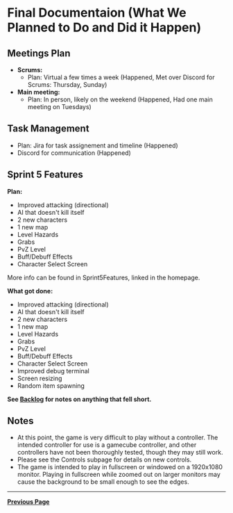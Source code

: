# Final Documentaion (What We Planned to Do and Did it Happen)

## Meetings Plan

- **Scrums:**
  - Plan: Virtual a few times a week (Happened, Met over Discord for Scrums: Thursday, Sunday)
- **Main meeting:**
  - Plan: In person, likely on the weekend (Happened, Had one main meeting on Tuesdays)

## Task Management

- Plan: Jira for task assignement and timeline (Happened)
- Discord for communication (Happened)

## Sprint 5 Features

**Plan:**

- Improved attacking (directional)
- AI that doesn't kill itself
- 2 new characters
- 1 new map
- Level Hazards
- Grabs
- PvZ Level
- Buff/Debuff Effects
- Character Select Screen

More info can be found in Sprint5Features, linked in the homepage.

**What got done:**

- Improved attacking (directional)
- AI that doesn't kill itself
- 2 new characters
- 1 new map
- Level Hazards
- Grabs
- PvZ Level
- Buff/Debuff Effects
- Character Select Screen
- Improved debug terminal
- Screen resizing
- Random item spawning

**See [**Backlog**](Backlog.md) for notes on anything that fell short.**

## Notes
- At this point, the game is very difficult to play without a controller. The intended controller for use is a gamecube controller, and other controllers have not been thoroughly tested, though they may still work. 
- Please see the Controls subpage for details on new controls.
- The game is intended to play in fullscreen or windowed on a 1920x1080 monitor. Playing in fullscreen while zoomed out on larger monitors may cause the background to be small enough to see the edges.

---

[**Previous Page**](README.md)
